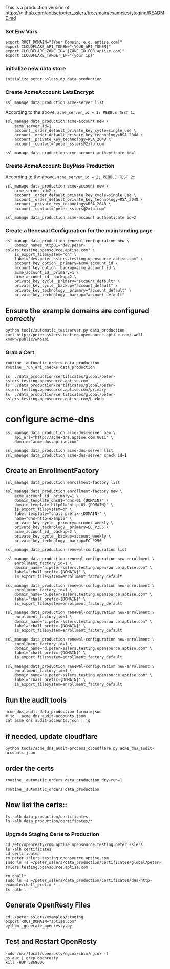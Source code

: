 This is a production version of https://github.com/aptise/peter_sslers/tree/main/examples/staging/README.md

### Set Env Vars
    export ROOT_DOMAIN="{Your Domain, e.g. aptise.com}"
    export CLOUDFLARE_API_TOKEN="{YOUR_API_TOKEN}"
    export CLOUDFLARE_ZONE_ID="{ZONE_ID FOR aptise.com}"
    export CLOUDFLARE_TARGET_IP="{your ip}"

### initialize new data store

    initialize_peter_sslers_db data_production

### Create AcmeAccount: LetsEncrypt

    ssl_manage data_production acme-server list

According to the above, `acme_server_id = 1; PEBBLE TEST 1`::
    
    ssl_manage data_production acme-account new \
        acme_server_id=1 
        account__order_default_private_key_cycle=single_use \
        account__order_default_private_key_technology=RSA_2048 \
        account__private_key_technology=RSA_2048 \
        account__contact="peter_sslers@2xlp.com

    ssl_manage data_production acme-account authenticate id=1

### Create AcmeAccount: BuyPass Production

According to the above, `acme_server_id = 2; PEBBLE TEST 2`::

    ssl_manage data_production acme-account new \
        acme_server_id=2 \
        account__order_default_private_key_cycle=single_use \
        account__order_default_private_key_technology=RSA_2048 \
        account__private_key_technology=RSA_2048 \
        account__contact="peter_sslers@2xlp.com"

    ssl_manage data_production acme-account authenticate id=2

### Create a Renewal Configuration for the main landing page

    ssl_manage data_production renewal-configuration new \
        domain_names_http01="dev.peter-sslers.testing.opensource.aptise.com" \
        is_export_filesystem="on" \
        label="dev.peter-sslers.testing.opensource.aptise.com" \
        account_key_option__primary=acme_account_id \
        account_key_option__backup=acme_account_id \
        acme_account_id__primary=1 \
        acme_account_id__backup=2 \
        private_key_cycle__primary="account_default" \
        private_key_cycle__backup="account_default" \
        private_key_technology__primary="account_default" \
        private_key_technology__backup="account_default"

## Ensure the example domains are configured correctly

    python tools/automatic_testserver.py data_production
    curl http://peter-sslers.testing.opensource.aptise.com/.well-known/public/whoami


### Grab a Cert

    routine__automatic_orders data_production
    routine__run_ari_checks data_production

    ls  ./data_production/certificates/global/peter-sslers.testing.opensource.aptise.com
    ls  ./data_production/certificates/global/peter-sslers.testing.opensource.aptise.com/primary
    ls  ./data_production/certificates/global/peter-sslers.testing.opensource.aptise.com/backup


# configure acme-dns

    ssl_manage data_production acme-dns-server new \
        api_url="http://acme-dns.aptise.com:8011" \
        domain="acme-dns.aptise.com"

    ssl_manage data_production acme-dns-server list
    ssl_manage data_production acme-dns-server check id=1


## Create an EnrollmentFactory

    ssl_manage data_production enrollment-factory list

    ssl_manage data_production enrollment-factory new \
        acme_account_id__primary=1 \
        domain_template_dns01="dns-01.{DOMAIN}" \
        domain_template_http01="http-01.{DOMAIN}" \
        is_export_filesystem=on \
        label_template="chall_prefix-{DOMAIN}" \
        name="dns-http-example" \
        private_key_cycle__primary=account_weekly \
        private_key_technology__primary=EC_P256 \
        acme_account_id__backup=2 \
        private_key_cycle__backup=account_weekly \
        private_key_technology__backup=EC_P256

    ssl_manage data_production renewal-configuration list

    ssl_manage data_production renewal-configuration new-enrollment \
        enrollment_factory_id=1 \
        domain_name="a.peter-sslers.testing.opensource.aptise.com" \
        label="chall_prefix-{DOMAIN}" \
        is_export_filesystem=enrollment_factory_default

    ssl_manage data_production renewal-configuration new-enrollment \
        enrollment_factory_id=1 \
        domain_name="b.peter-sslers.testing.opensource.aptise.com" \
        label="chall_prefix-{DOMAIN}" \
        is_export_filesystem=enrollment_factory_default

    ssl_manage data_production renewal-configuration new-enrollment \
        enrollment_factory_id=1 \
        domain_name="c.peter-sslers.testing.opensource.aptise.com" \
        label="chall_prefix-{DOMAIN}" \
        is_export_filesystem=enrollment_factory_default

    ssl_manage data_production renewal-configuration new-enrollment \
        enrollment_factory_id=1 \
        domain_name="d.peter-sslers.testing.opensource.aptise.com" \
        label="chall_prefix-{DOMAIN}" \
        is_export_filesystem=enrollment_factory_default

    ssl_manage data_production renewal-configuration new-enrollment \
        enrollment_factory_id=1 \
        domain_name="e.peter-sslers.testing.opensource.aptise.com" \
        label="chall_prefix-{DOMAIN}" \
        is_export_filesystem=enrollment_factory_default


## Run the audit tools

    acme_dns_audit data_production format=json
    # jq . acme_dns_audit-accounts.json
    cat acme_dns_audit-accounts.json | jq  
    
## if needed, update cloudflare

    python tools/acme_dns_audit-process_cloudflare.py acme_dns_audit-accounts.json


## order the certs

    routine__automatic_orders data_production dry-run=1

    routine__automatic_orders data_production


## Now list the certs::

    ls -alh data_production/certificates
    ls -alh data_production/certificates/*


### Upgrade Staging Certs to Production

    cd /etc/openresty/com.aptise.opensource.testing.peter_sslers_
    ls -alh certificates
    cd certificates
    rm peter-sslers.testing.opensource.aptise.com
    sudo ln -s ~/peter_sslers/data_production/certificates/global/peter-sslers.testing.opensource.aptise.com .

    rm chall*
    sudo ln -s ~/peter_sslers/data_production/certificates/dns-http-example/chall_prefix-* .
    ls -alh .

## Generate OpenResty Files

    cd ~/peter_sslers/examples/staging
    export ROOT_DOMAIN="aptise.com"
    python _generate_openresty.py

## Test and Restart OpenResty

    sudo /usr/local/openresty/nginx/sbin/nginx -t
    ps aux | grep openresty
    kill -HUP 3869000






